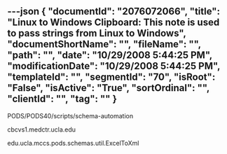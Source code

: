---json
{
  "documentId": "2076072066",
  "title": "Linux to Windows Clipboard: This note is used to pass strings from Linux to Windows",
  "documentShortName": "",
  "fileName": "",
  "path": "",
  "date": "10/29/2008 5:44:25 PM",
  "modificationDate": "10/29/2008 5:44:25 PM",
  "templateId": "",
  "segmentId": "70",
  "isRoot": "False",
  "isActive": "True",
  "sortOrdinal": "",
  "clientId": "",
  "tag": ""
}
---

PODS/PODS40/scripts/schema-automation

cbcvs1.medctr.ucla.edu

edu.ucla.mccs.pods.schemas.util.ExcelToXml
